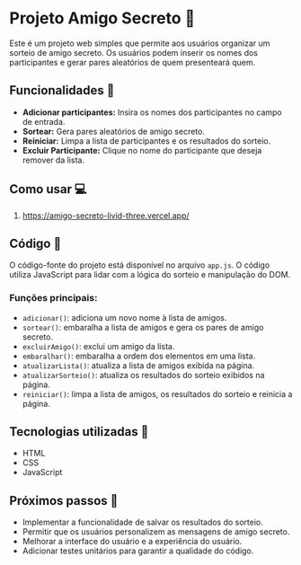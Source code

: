 # Projeto Amigo Secreto :gift:

Este é um projeto web simples que permite aos usuários organizar um sorteio de amigo secreto. Os usuários podem inserir os nomes dos participantes e gerar pares aleatórios de quem presenteará quem.

## Funcionalidades :star2:

- **Adicionar participantes:** Insira os nomes dos participantes no campo de entrada.
- **Sortear:** Gera pares aleatórios de amigo secreto.
- **Reiniciar:** Limpa a lista de participantes e os resultados do sorteio.
- **Excluir Participante:** Clique no nome do participante que deseja remover da lista.

## Como usar :computer:

1. https://amigo-secreto-livid-three.vercel.app/

## Código :pencil:

O código-fonte do projeto está disponível no arquivo `app.js`. O código utiliza JavaScript para lidar com a lógica do sorteio e manipulação do DOM.

### Funções principais:

- `adicionar()`: adiciona um novo nome à lista de amigos.
- `sortear()`: embaralha a lista de amigos e gera os pares de amigo secreto.
- `excluirAmigo()`: exclui um amigo da lista.
- `embaralhar()`: embaralha a ordem dos elementos em uma lista.
- `atualizarLista()`: atualiza a lista de amigos exibida na página.
- `atualizarSorteio()`: atualiza os resultados do sorteio exibidos na página.
- `reiniciar()`: limpa a lista de amigos, os resultados do sorteio e reinicia a página.

## Tecnologias utilizadas :wrench:

- HTML
- CSS
- JavaScript

## Próximos passos :construction:

- Implementar a funcionalidade de salvar os resultados do sorteio.
- Permitir que os usuários personalizem as mensagens de amigo secreto.
- Melhorar a interface do usuário e a experiência do usuário.
- Adicionar testes unitários para garantir a qualidade do código.
